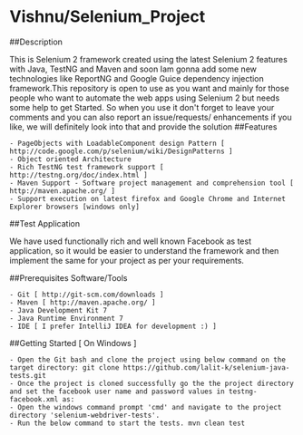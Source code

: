 # Vishnu/Selenium_Project

##Description

This is Selenium 2 framework created using the latest Selenium 2 features with Java, TestNG and Maven and soon Iam gonna add some new technologies like ReportNG and Google Guice dependency injection framework.This repository is open to use as you want and mainly for those people who want to automate the web apps using Selenium 2 but needs some help to get Started. So when you use it don't forget to leave your comments and you can also report an issue/requests/ enhancements if you like, we will definitely look into that and provide the solution
##Features

    - PageObjects with LoadableComponent design Pattern [ http://code.google.com/p/selenium/wiki/DesignPatterns ]
    - Object oriented Architecture
    - Rich TestNG test framework support [ http://testng.org/doc/index.html ]
    - Maven Support - Software project management and comprehension tool [ http://maven.apache.org/ ]
    - Support execution on latest firefox and Google Chrome and Internet Explorer browsers [windows only]

##Test Application

We have used functionally rich and well known Facebook as test application, so it would be easier to understand the framework and then implement the same for your project as per your requirements.


##Prerequisites Software/Tools

    - Git [ http://git-scm.com/downloads ]
    - Maven [ http://maven.apache.org/ ]
    - Java Development Kit 7
    - Java Runtime Environment 7
    - IDE [ I prefer IntelliJ IDEA for development :) ]

##Getting Started [ On Windows ]

    - Open the Git bash and clone the project using below command on the target directory: git clone https://github.com/lalit-k/selenium-java-tests.git
    - Once the project is cloned successfully go the the project directory and set the facebook user name and password values in testng-facebook.xml as:
    - Open the windows command prompt 'cmd' and navigate to the project directory 'selenium-webdriver-tests'.
    - Run the below command to start the tests. mvn clean test
